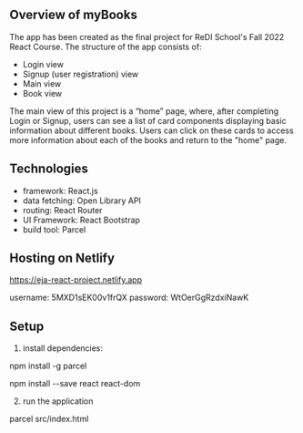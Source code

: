 ## Overview of myBooks

The app has been created as the final project for ReDI School's Fall 2022 React Course. The structure of the app consists of:

- Login view
- Signup (user registration) view
- Main view
- Book view
 
The main view of this project is a “home” page, where, after completing Login or Signup, users can see a list of card components displaying basic information about different books. Users can click on these cards to access more information about each of the books and return to the "home" page. 


## Technologies

- framework: React.js
- data fetching: Open Library API
- routing: React Router
- UI Framework: React Bootstrap
- build tool: Parcel


## Hosting on Netlify

https://eja-react-project.netlify.app

username: 5MXD1sEK00v1frQX
password: WtOerGgRzdxiNawK


## Setup

1) install dependencies:

npm install -g parcel

npm install --save react react-dom


2) run the application

parcel src/index.html

